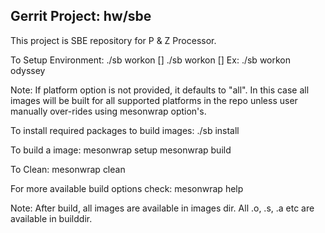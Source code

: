 Gerrit Project: hw/sbe
--------------------------
This project is SBE repository for P & Z Processor.

To Setup Environment:
./sb workon [<platform>]
./sb workon [<p11 metis p11_dft metis_dft odyssey all>]
Ex: ./sb workon odyssey

Note: If platform option is not provided, it defaults to "all".
      In this case all images will be built for all supported platforms in the
      repo unless user manually over-rides using mesonwrap option's.

To install required packages to build images:
./sb install

To build a image:
mesonwrap setup
mesonwrap build

To Clean:
mesonwrap clean

For more available build options check:
mesonwrap help

Note: After build, all images are available in images dir.
      All .o, .s, .a etc are available in builddir.

